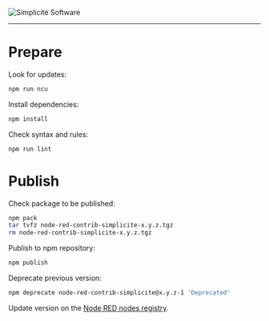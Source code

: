 ![Simplicit&eacute; Software](https://www.simplicite.io/resources/logos/logo250-grey.png)
* * *

Prepare
=======

Look for updates:

```bash
npm run ncu
```

Install dependencies:

```bash
npm install
```

Check syntax and rules:

```bash
npm run lint
```

Publish
=======

Check package to be published:

```bash
npm pack
tar tvfz node-red-contrib-simplicite-x.y.z.tgz
rm node-red-contrib-simplicite-x.y.z.tgz
```

Publish to npm repository:

```bash
npm publish
```

Deprecate previous version:

```bash
npm deprecate node-red-contrib-simplicite@x.y.z-1 'Deprecated'
```

Update version on the [Node RED nodes registry](https://flows.nodered.org/node/node-red-contrib-simplicite).
